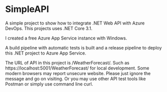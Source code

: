 # SimpleAPI
A simple project to show how to integrate .NET Web API with Azure DevOps.
This projects uses .NET Core 3.1.

I created a free Azure App Service instance with Windows.

A build pipeline with automatic tests is built and a release pipeline to deploy this .NET project to Azure App Service.


The URL of API in this project is /WeatherForecast/. Such as https://localhost:5001/WeatherForecast/ for local development. Some modern browsers may report unsecure website. Please just ignore the message and go on visiting. Or you may use other API test tools like Postman or simply use command line curl.